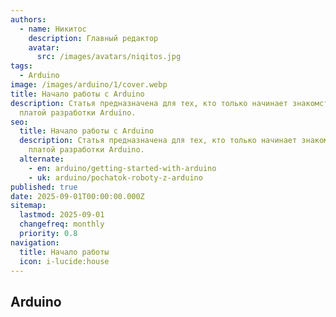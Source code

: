 ```yaml
---
authors:
  - name: Никитос
    description: Главный редактор
    avatar:
      src: /images/avatars/niqitos.jpg
tags:
  - Arduino
image: /images/arduino/1/cover.webp
title: Начало работы с Arduino
description: Статья предназначена для тех, кто только начинает знакомство с
  платой разработки Arduino.
seo:
  title: Начало работы с Arduino
  description: Статья предназначена для тех, кто только начинает знакомство с
    платой разработки Arduino.
  alternate:
    - en: arduino/getting-started-with-arduino
    - uk: arduino/pochatok-roboty-z-arduino
published: true
date: 2025-09-01T00:00:00.000Z
sitemap:
  lastmod: 2025-09-01
  changefreq: monthly
  priority: 0.8
navigation:
  title: Начало работы
  icon: i-lucide:house
---
```


## Arduino
